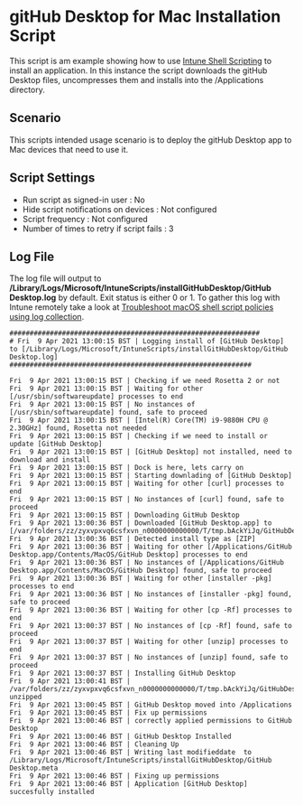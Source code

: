 # gitHub Desktop for Mac Installation Script

This script is am example showing how to use [Intune Shell Scripting](https://docs.microsoft.com/en-us/mem/intune/apps/macos-shell-scripts) to install an application. In this instance the script downloads the gitHub Desktop files, uncompresses them and installs into the /Applications directory.

## Scenario

This scripts intended usage scenario is to deploy the gitHub Desktop app to Mac devices that need to use it.


## Script Settings

- Run script as signed-in user : No
- Hide script notifications on devices : Not configured
- Script frequency : Not configured
- Number of times to retry if script fails : 3

## Log File

The log file will output to **/Library/Logs/Microsoft/IntuneScripts/installGitHubDesktop/GitHub Desktop.log** by default. Exit status is either 0 or 1. To gather this log with Intune remotely take a look at [Troubleshoot macOS shell script policies using log collection](https://docs.microsoft.com/en-us/mem/intune/apps/macos-shell-scripts#troubleshoot-macos-shell-script-policies-using-log-collection).

```
##############################################################
# Fri  9 Apr 2021 13:00:15 BST | Logging install of [GitHub Desktop] to [/Library/Logs/Microsoft/IntuneScripts/installGitHubDesktop/GitHub Desktop.log]
############################################################

Fri  9 Apr 2021 13:00:15 BST | Checking if we need Rosetta 2 or not
Fri  9 Apr 2021 13:00:15 BST | Waiting for other [/usr/sbin/softwareupdate] processes to end
Fri  9 Apr 2021 13:00:15 BST | No instances of [/usr/sbin/softwareupdate] found, safe to proceed
Fri  9 Apr 2021 13:00:15 BST | [Intel(R) Core(TM) i9-9880H CPU @ 2.30GHz] found, Rosetta not needed
Fri  9 Apr 2021 13:00:15 BST | Checking if we need to install or update [GitHub Desktop]
Fri  9 Apr 2021 13:00:15 BST | [GitHub Desktop] not installed, need to download and install
Fri  9 Apr 2021 13:00:15 BST | Dock is here, lets carry on
Fri  9 Apr 2021 13:00:15 BST | Starting downlading of [GitHub Desktop]
Fri  9 Apr 2021 13:00:15 BST | Waiting for other [curl] processes to end
Fri  9 Apr 2021 13:00:15 BST | No instances of [curl] found, safe to proceed
Fri  9 Apr 2021 13:00:15 BST | Downloading GitHub Desktop
Fri  9 Apr 2021 13:00:36 BST | Downloaded [GitHub Desktop.app] to [/var/folders/zz/zyxvpxvq6csfxvn_n0000000000000/T/tmp.bAckYiJq/GitHubDesktop.zip]
Fri  9 Apr 2021 13:00:36 BST | Detected install type as [ZIP]
Fri  9 Apr 2021 13:00:36 BST | Waiting for other [/Applications/GitHub Desktop.app/Contents/MacOS/GitHub Desktop] processes to end
Fri  9 Apr 2021 13:00:36 BST | No instances of [/Applications/GitHub Desktop.app/Contents/MacOS/GitHub Desktop] found, safe to proceed
Fri  9 Apr 2021 13:00:36 BST | Waiting for other [installer -pkg] processes to end
Fri  9 Apr 2021 13:00:36 BST | No instances of [installer -pkg] found, safe to proceed
Fri  9 Apr 2021 13:00:36 BST | Waiting for other [cp -Rf] processes to end
Fri  9 Apr 2021 13:00:37 BST | No instances of [cp -Rf] found, safe to proceed
Fri  9 Apr 2021 13:00:37 BST | Waiting for other [unzip] processes to end
Fri  9 Apr 2021 13:00:37 BST | No instances of [unzip] found, safe to proceed
Fri  9 Apr 2021 13:00:37 BST | Installing GitHub Desktop
Fri  9 Apr 2021 13:00:41 BST | /var/folders/zz/zyxvpxvq6csfxvn_n0000000000000/T/tmp.bAckYiJq/GitHubDesktop.zip unzipped
Fri  9 Apr 2021 13:00:45 BST | GitHub Desktop moved into /Applications
Fri  9 Apr 2021 13:00:45 BST | Fix up permissions
Fri  9 Apr 2021 13:00:46 BST | correctly applied permissions to GitHub Desktop
Fri  9 Apr 2021 13:00:46 BST | GitHub Desktop Installed
Fri  9 Apr 2021 13:00:46 BST | Cleaning Up
Fri  9 Apr 2021 13:00:46 BST | Writing last modifieddate  to /Library/Logs/Microsoft/IntuneScripts/installGitHubDesktop/GitHub Desktop.meta
Fri  9 Apr 2021 13:00:46 BST | Fixing up permissions
Fri  9 Apr 2021 13:00:46 BST | Application [GitHub Desktop] succesfully installed
```
